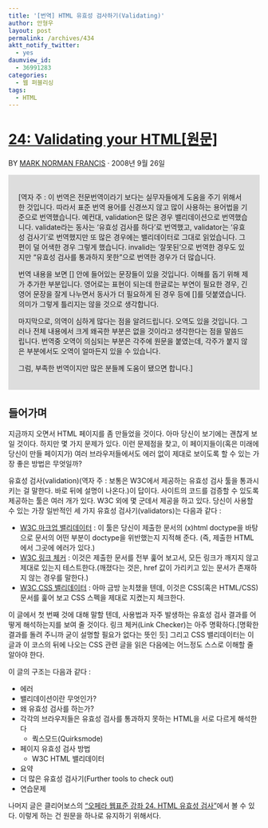 ```yaml
---
title: '[번역] HTML 유효성 검사하기(Validating)'
author: 안형우
layout: post
permalink: /archives/434
aktt_notify_twitter:
  - yes
daumview_id:
  - 36991283
categories:
  - 웹 퍼블리싱
tags:
  - HTML
---
```

# <a target="_blank" href="http://dev.opera.com/articles/view/24-validating-your-html/">24: Validating your HTML[원문]</a>

BY <a target="_blank" href="http://dev.opera.com/author/1477930">MARK NORMAN FRANCIS</a> · 2008년 9월 26일

<div style="padding: 20px; background: #ddd;">
  <p>
    [역자 주 : 이 번역은 전문번역이라기 보다는 실무자들에게 도움을 주기 위해서 한 것입니다. 따라서 표준 번역 용어를 신경쓰지 않고 많이 사용하는 용어법을 기준으로 번역했습니다. 예컨대, validation은 많은 경우 밸리데이션으로 번역했습니다. validate라는 동사는 &#8216;유효성 검사를 하다&#8217;로 번역했고, validator는 &#8216;유효성 검사기&#8217;로 번역했지만 또 많은 경우에는 밸리데이터로 그대로 읽었습니다. 그편이 덜 어색한 경우 그렇게 했습니다. invalid는 &#8216;잘못된&#8217;으로 번역한 경우도 있지만 &#8220;유효성 검사를 통과하지 못한&#8221;으로 번역한 경우가 더 많습니다.
  </p>
  
  <p>
    번역 내용을 보면 [] 안에 들어있는 문장들이 있을 것입니다. 이해를 돕기 위해 제가 추가한 부분입니다. 영어로는 표현이 되는데 한글로는 부연이 필요한 경우, 긴 영어 문장을 잘게 나누면서 동사가 더 필요하게 된 경우 등에 []를 덧붙였습니다. 의미가 그렇게 틀리지는 않을 것으로 생각합니다.
  </p>
  
  <p>
    마지막으로, 의역이 심하게 많다는 점을 알려드립니다. 오역도 있을 것입니다. 그러나 전체 내용에서 크게 왜곡한 부분은 없을 것이라고 생각한다는 점을 말씀드립니다. 번역중 오역이 의심되는 부분은 각주에 원문을 붙였는데, 각주가 붙지 않은 부분에서도 오역이 얼마든지 있을 수 있습니다.
  </p>
  
  <p>
    그럼, 부족한 번역이지만 많은 분들께 도움이 됐으면 합니다.]
  </p>
</div>

## 들어가며

지금까지 오면서 HTML 페이지를 좀 만들었을 것이다. 아마 당신이 보기에는 괜찮게 보일 것이다. 하지만 몇 가지 문제가 있다. 이런 문제점을 찾고, 이 페이지들이(혹은 미래에 당신이 만들 페이지가) 여러 브라우저들에서도 에러 없이 제대로 보이도록 할 수 있는 가장 좋은 방법은 무엇일까? 

유효성 검사(validation)(역자 주 : 보통은 W3C에서 제공하는 유효성 검사 툴을 통과시키는 걸 말한다. 바로 뒤에 설명이 나온다.)이 답이다. 사이트의 코드를 검증할 수 있도록 제공하는 툴은 여러 개가 있다. W3C 외에 몇 군데서 제공을 하고 있다. 당신이 사용할 수 있는 가장 일반적인 세 가지 유효성 검사기(validators)는 다음과 같다 :

*   <a target="_blank" href="http://validator.w3.org/">W3C 마크업 밸리데이터</a> : 이 툴은 당신이 제출한 문서의 (x)html doctype을 바탕으로 문서의 어떤 부분이 doctype을 위반했는지 지적해 준다. (즉, 제출한 HTML에서 그곳에 에러가 있다.)
*   <a target="_blank" href="http://validator.w3.org/checklink">W3C 링크 체커</a> : 이것은 제출한 문서를 전부 훑어 보고서, 모든 링크가 깨지지 않고 제대로 있는지 테스트한다.(깨졌다는 것은, href 값이 가리키고 있는 문서가 존재하지 않는 경우를 말한다.)
*   <a target="_blank" href="http://jigsaw.w3.org/css-validator/">W3C CSS 밸리데이터</a> : 아마 금방 눈치챘을 텐데, 이것은 CSS(혹은 HTML/CSS) 문서를 훑어 보고 CSS 스펙을 제대로 지켰는지 체크한다.

이 글에서 첫 번째 것에 대해 말할 텐데, 사용법과 자주 발생하는 유효성 검사 결과를 어떻게 해석하는지를 보여 줄 것이다. 링크 체커(Link Checker)는 아주 명확하다.[명확한 결과를 돌려 주니까 굳이 설명할 필요가 없다는 뜻인 듯] 그리고 CSS 밸리데이터는 이 글과 이 코스의 뒤에 나오는 CSS 관련 글을 읽은 다음에는 어느정도 스스로 이해할 줄 알아야 한다.

이 글의 구조는 다음과 같다 : 

*   에러
*   밸리데이션이란 무엇인가?
*   왜 유효성 검사를 하는가?
*   각각의 브라우저들은 유효성 검사를 통과하지 못하는 HTML을 서로 다르게 해석한다 
    *   쿽스모드(Quirksmode)
*   페이지 유효성 검사 방법 
    *   W3C HTML 밸리데이터
*   요약
*   더 많은 유효성 검사기(Further tools to check out)
*   연습문제

<div>
  나머지 글은 클리어보스의 <a href="http://www.clearboth.org/24_validating_your_html/" target="_blank" title="[http://www.clearboth.org/wiki/doku.php?id=document:owsc:24_validating_your_html]로 이동합니다.">&#8220;오페라 웹표준 강좌&nbsp;24. HTML 유효성 검사&#8221;</a>에서 볼 수 있다. 이렇게 하는 건 원문을 하나로 유지하기 위해서다.
</div>